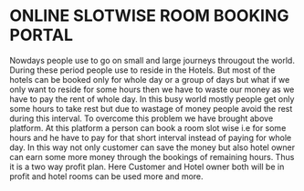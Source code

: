 # ONLINE SLOTWISE ROOM BOOKING PORTAL

Nowdays people use to go on small and large journeys througout the world. During these period people use to reside in the Hotels.
But most of the hotels can be booked only for whole day or a group of days but what if we only want to reside for some hours then we have to waste our money as we have to pay the rent of whole day.
In this busy world mostly people get only some hours to take rest but due to wastage of money people avoid the rest during this interval.
To overcome this problem we have brought above platform. At this platform a person can book a room slot wise i.e for some hours and he have to pay for that short interval instead of paying for whole day. In this way not only customer can save the money but also hotel owner can earn some more money through the bookings of remaining hours.
Thus it is a two way profit plan. Here  Customer and Hotel owner both will be in profit and hotel rooms can be used more and more.
